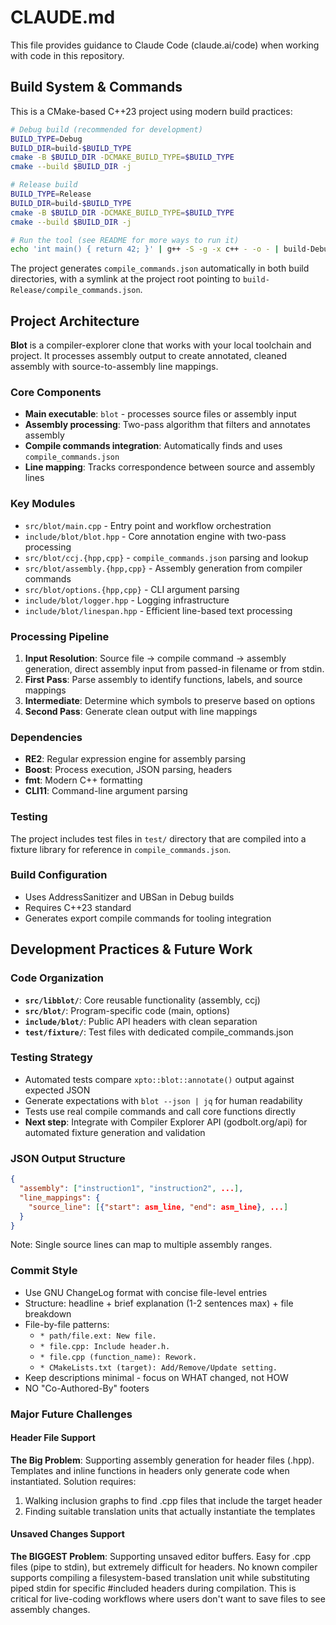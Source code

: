 # CLAUDE.md

This file provides guidance to Claude Code (claude.ai/code) when
working with code in this repository.

## Build System & Commands

This is a CMake-based C++23 project using modern build practices:

```bash
# Debug build (recommended for development)
BUILD_TYPE=Debug
BUILD_DIR=build-$BUILD_TYPE
cmake -B $BUILD_DIR -DCMAKE_BUILD_TYPE=$BUILD_TYPE
cmake --build $BUILD_DIR -j

# Release build
BUILD_TYPE=Release
BUILD_DIR=build-$BUILD_TYPE
cmake -B $BUILD_DIR -DCMAKE_BUILD_TYPE=$BUILD_TYPE
cmake --build $BUILD_DIR -j

# Run the tool (see README for more ways to run it)
echo 'int main() { return 42; }' | g++ -S -g -x c++ - -o - | build-Debug/blot
```

The project generates `compile_commands.json` automatically in both
build directories, with a symlink at the project root pointing to
`build-Release/compile_commands.json`.

## Project Architecture

**Blot** is a compiler-explorer clone that works with your local
toolchain and project. It processes assembly output to create
annotated, cleaned assembly with source-to-assembly line mappings.

### Core Components

- **Main executable**: `blot` - processes source files or assembly input
- **Assembly processing**: Two-pass algorithm that filters and annotates assembly
- **Compile commands integration**: Automatically finds and uses `compile_commands.json`
- **Line mapping**: Tracks correspondence between source and assembly lines

### Key Modules

- `src/blot/main.cpp` - Entry point and workflow orchestration
- `include/blot/blot.hpp` - Core annotation engine with two-pass processing
- `src/blot/ccj.{hpp,cpp}` - `compile_commands.json` parsing and lookup
- `src/blot/assembly.{hpp,cpp}` - Assembly generation from compiler commands
- `src/blot/options.{hpp,cpp}` - CLI argument parsing
- `include/blot/logger.hpp` - Logging infrastructure
- `include/blot/linespan.hpp` - Efficient line-based text processing

### Processing Pipeline

1. **Input Resolution**: Source file → compile command → assembly
   generation, direct assembly input from passed-in filename or from
   stdin.
2. **First Pass**: Parse assembly to identify functions, labels, and
   source mappings
3. **Intermediate**: Determine which symbols to preserve based on
   options
4. **Second Pass**: Generate clean output with line mappings

### Dependencies

- **RE2**: Regular expression engine for assembly parsing
- **Boost**: Process execution, JSON parsing, headers
- **fmt**: Modern C++ formatting
- **CLI11**: Command-line argument parsing

### Testing

The project includes test files in `test/` directory that are compiled into a fixture library for reference in `compile_commands.json`.

### Build Configuration

- Uses AddressSanitizer and UBSan in Debug builds
- Requires C++23 standard
- Generates export compile commands for tooling integration

## Development Practices & Future Work

### Code Organization
- **`src/libblot/`**: Core reusable functionality (assembly, ccj)
- **`src/blot/`**: Program-specific code (main, options)
- **`include/blot/`**: Public API headers with clean separation
- **`test/fixture/`**: Test files with dedicated compile_commands.json

### Testing Strategy
- Automated tests compare `xpto::blot::annotate()` output against expected JSON
- Generate expectations with `blot --json | jq` for human readability
- Tests use real compile commands and call core functions directly
- **Next step**: Integrate with Compiler Explorer API (godbolt.org/api) for automated fixture generation and validation

### JSON Output Structure
```json
{
  "assembly": ["instruction1", "instruction2", ...],
  "line_mappings": {
    "source_line": [{"start": asm_line, "end": asm_line}, ...]
  }
}
```

Note: Single source lines can map to multiple assembly ranges.

### Commit Style
- Use GNU ChangeLog format with concise file-level entries
- Structure: headline + brief explanation (1-2 sentences max) + file breakdown
- File-by-file patterns:
  - `* path/file.ext: New file.`
  - `* file.cpp: Include header.h.`  
  - `* file.cpp (function_name): Rework.`
  - `* CMakeLists.txt (target): Add/Remove/Update setting.`
- Keep descriptions minimal - focus on WHAT changed, not HOW
- NO "Co-Authored-By" footers

### Major Future Challenges

#### Header File Support
**The Big Problem**: Supporting assembly generation for header files (.hpp). Templates and inline functions in headers only generate code when instantiated. Solution requires:
1. Walking inclusion graphs to find .cpp files that include the target header
2. Finding suitable translation units that actually instantiate the templates

#### Unsaved Changes Support  
**The BIGGEST Problem**: Supporting unsaved editor buffers. Easy for .cpp files (pipe to stdin), but extremely difficult for headers. No known compiler supports compiling a filesystem-based translation unit while substituting piped stdin for specific #included headers during compilation. This is critical for live-coding workflows where users don't want to save files to see assembly changes.
